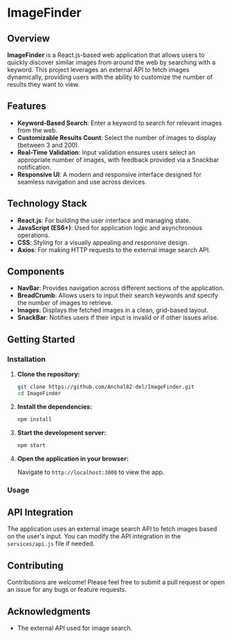 
# ImageFinder

## Overview

**ImageFinder** is a React.js-based web application that allows users to quickly discover similar images from around the web by searching with a keyword. This project leverages an external API to fetch images dynamically, providing users with the ability to customize the number of results they want to view.

## Features

- **Keyword-Based Search**: Enter a keyword to search for relevant images from the web.
- **Customizable Results Count**: Select the number of images to display (between 3 and 200).
- **Real-Time Validation**: Input validation ensures users select an appropriate number of images, with feedback provided via a Snackbar notification.
- **Responsive UI**: A modern and responsive interface designed for seamless navigation and use across devices.

## Technology Stack

- **React.js**: For building the user interface and managing state.
- **JavaScript (ES6+)**: Used for application logic and asynchronous operations.
- **CSS**: Styling for a visually appealing and responsive design.
- **Axios**: For making HTTP requests to the external image search API.

## Components

- **NavBar**: Provides navigation across different sections of the application.
- **BreadCrumb**: Allows users to input their search keywords and specify the number of images to retrieve.
- **Images**: Displays the fetched images in a clean, grid-based layout.
- **SnackBar**: Notifies users if their input is invalid or if other issues arise.

## Getting Started

### Installation

1. **Clone the repository:**

   ```bash
   git clone https://github.com/Anchal82-del/ImageFinder.git
   cd ImageFinder
   ```

2. **Install the dependencies:**

   ```bash
   npm install
   ```

3. **Start the development server:**

   ```bash
   npm start
   ```

4. **Open the application in your browser:**

   Navigate to `http://localhost:3000` to view the app.

### Usage

## API Integration

The application uses an external image search API to fetch images based on the user's input. You can modify the API integration in the `services/api.js` file if needed.

## Contributing

Contributions are welcome! Please feel free to submit a pull request or open an issue for any bugs or feature requests.

## Acknowledgments

- The external API used for image search.
  
